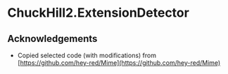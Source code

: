 # ChuckHill2.ExtensionDetector

## Acknowledgements

* Copied selected code (with modifications) from [https://github.com/hey-red/Mime](https://github.com/hey-red/Mime)
